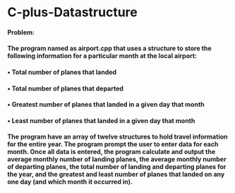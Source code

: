 # C-plus-Datastructure
#### Problem: 
#### The program named as airport.cpp that uses a structure to store the following information for a particular month at the local airport:  
####  •	Total number of planes that landed 
####  •	Total number of planes that departed 
####  •	Greatest number of planes that landed in a given  day  that month 
####  •	Least number of planes that landed in a given  day  that month  
#### The program have an array of twelve structures to hold travel information for the entire year.  The program prompt the user to enter data for each month. Once all data is entered, the program calculate and output  the average  monthly  number of landing planes, the average monthly  number of departing planes, the total number of landing and departing planes for the year,  and the greatest and  least  number of planes that landed on any  one  day  (and  which month  it occurred in).
